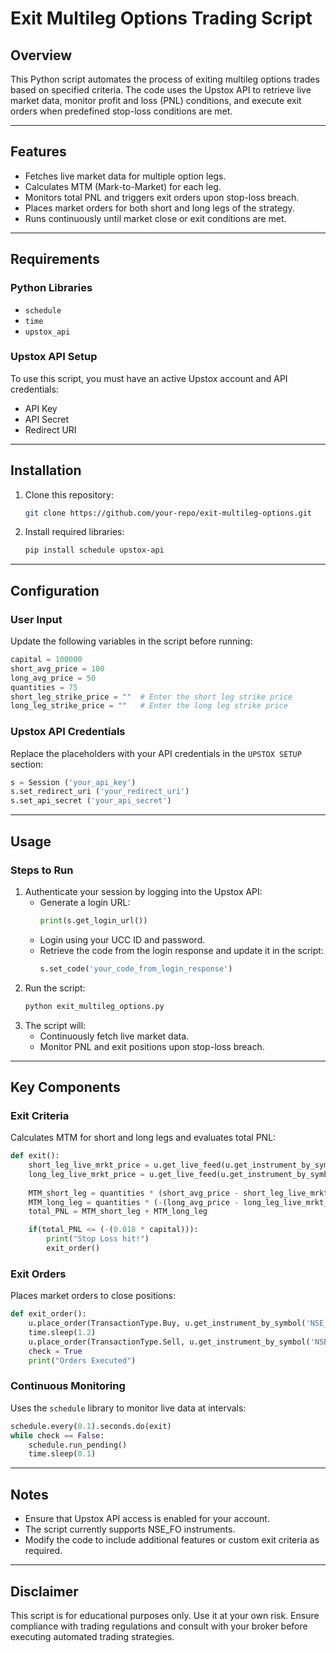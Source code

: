 # Exit Multileg Options Trading Script

## Overview
This Python script automates the process of exiting multileg options trades based on specified criteria. The code uses the Upstox API to retrieve live market data, monitor profit and loss (PNL) conditions, and execute exit orders when predefined stop-loss conditions are met.

---

## Features
* Fetches live market data for multiple option legs.
* Calculates MTM (Mark-to-Market) for each leg.
* Monitors total PNL and triggers exit orders upon stop-loss breach.
* Places market orders for both short and long legs of the strategy.
* Runs continuously until market close or exit conditions are met.

---

## Requirements

### Python Libraries
* `schedule`
* `time`
* `upstox_api`

### Upstox API Setup
To use this script, you must have an active Upstox account and API credentials:
* API Key
* API Secret
* Redirect URI

---

## Installation
1. Clone this repository:
    ```bash
    git clone https://github.com/your-repo/exit-multileg-options.git
    ```
2. Install required libraries:
    ```bash
    pip install schedule upstox-api
    ```

---

## Configuration

### User Input
Update the following variables in the script before running:
```python
capital = 100000
short_avg_price = 100
long_avg_price = 50
quantities = 75
short_leg_strike_price = ""  # Enter the short leg strike price
long_leg_strike_price = ""   # Enter the long leg strike price
```

### Upstox API Credentials
Replace the placeholders with your API credentials in the `UPSTOX SETUP` section:
```python
s = Session ('your_api_key')
s.set_redirect_uri ('your_redirect_uri')
s.set_api_secret ('your_api_secret')
```
---

## Usage

### Steps to Run
1. Authenticate your session by logging into the Upstox API:
    * Generate a login URL:
        ```python
        print(s.get_login_url())
        ```
    * Login using your UCC ID and password.
    * Retrieve the code from the login response and update it in the script:
        ```python
        s.set_code('your_code_from_login_response')
        ```
2. Run the script:
    ```bash
    python exit_multileg_options.py
    ```
3. The script will:
    * Continuously fetch live market data.
    * Monitor PNL and exit positions upon stop-loss breach.

---

## Key Components

### Exit Criteria
Calculates MTM for short and long legs and evaluates total PNL:
```python
def exit():
    short_leg_live_mrkt_price = u.get_live_feed(u.get_instrument_by_symbol('NSE_FO', short_leg_strike_price), LiveFeedType.LTP)
    long_leg_live_mrkt_price = u.get_live_feed(u.get_instrument_by_symbol('NSE_FO', long_leg_strike_price), LiveFeedType.LTP)
    
    MTM_short_leg = quantities * (short_avg_price - short_leg_live_mrkt_price)
    MTM_long_leg = quantities * (-(long_avg_price - long_leg_live_mrkt_price))
    total_PNL = MTM_short_leg + MTM_long_leg

    if(total_PNL <= (-(0.018 * capital))):
        print("Stop Loss hit!")
        exit_order()
```

### Exit Orders
Places market orders to close positions:
```python
def exit_order():
    u.place_order(TransactionType.Buy, u.get_instrument_by_symbol('NSE_FO', short_leg_strike_price), quantities, OrderType.Market, ProductType.Delivery, 0.0, None, 0, DurationType.DAY, None, None, None)
    time.sleep(1.2)
    u.place_order(TransactionType.Sell, u.get_instrument_by_symbol('NSE_FO', long_leg_strike_price), quantities, OrderType.Market, ProductType.Delivery, 0.0, None, 0, DurationType.DAY, None, None, None)
    check = True
    print("Orders Executed")
```

### Continuous Monitoring
Uses the `schedule` library to monitor live data at intervals:
```python
schedule.every(0.1).seconds.do(exit)
while check == False:
    schedule.run_pending()
    time.sleep(0.1)
```

---

## Notes
* Ensure that Upstox API access is enabled for your account.
* The script currently supports NSE_FO instruments.
* Modify the code to include additional features or custom exit criteria as required.

---

## Disclaimer
This script is for educational purposes only. Use it at your own risk. Ensure compliance with trading regulations and consult with your broker before executing automated trading strategies.

